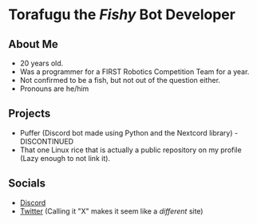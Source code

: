 # Torafugu the *Fishy* Bot Developer

## About Me

* 20 years old.
* Was a programmer for a FIRST Robotics Competition Team for a year.
* Not confirmed to be a fish, but not out of the question either.
* Pronouns are he/him

## Projects

* Puffer (Discord bot made using Python and the Nextcord library) - DISCONTINUED
* That one Linux rice that is actually a public repository on my profile (Lazy enough to not link it).


## Socials

* [Discord](https://discord.gg/users/664221553902485505)
* [Twitter](https://twitter.com/TorafuguSashimi) (Calling it "X" makes it seem like a *different* site)

